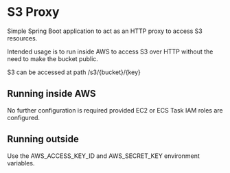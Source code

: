 # S3 Proxy
Simple Spring Boot application to act as an HTTP proxy to access S3 resources.

Intended usage is to run inside AWS to access S3 over HTTP without the need to make the bucket public.

S3 can be accessed at path /s3/{bucket}/{key}

## Running inside AWS
No further configuration is required provided EC2 or ECS Task IAM roles are configured.

## Running outside
Use the AWS_ACCESS_KEY_ID and AWS_SECRET_KEY environment variables.
